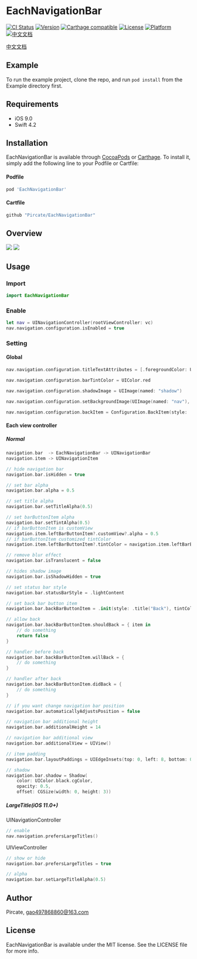 # EachNavigationBar

[![CI Status](http://img.shields.io/travis/Pircate/EachNavigationBar.svg?style=flat)](https://travis-ci.org/Pircate/EachNavigationBar)
[![Version](https://img.shields.io/cocoapods/v/EachNavigationBar.svg?style=flat)](http://cocoapods.org/pods/EachNavigationBar)
[![Carthage compatible](https://img.shields.io/badge/Carthage-compatible-4BC51D.svg?style=flat)](https://github.com/Carthage/Carthage)
[![License](https://img.shields.io/cocoapods/l/EachNavigationBar.svg?style=flat)](http://cocoapods.org/pods/EachNavigationBar)
[![Platform](https://img.shields.io/cocoapods/p/EachNavigationBar.svg?style=flat)](https://cocoapods.org/pods/EachNavigationBar)
[![中文文档](https://woolson.gitee.io/npmer-badge/-007ec6-%E4%B8%AD%E6%96%87%E6%96%87%E6%A1%A3-007ec6-github-ffffff-square-gradient-shadow.svg)](https://github.com/Pircate/EachNavigationBar/blob/master/README_CN.md)

[中文文档](https://github.com/Pircate/EachNavigationBar/blob/master/README_CN.md)

## Example

To run the example project, clone the repo, and run `pod install` from the Example directory first.

## Requirements

* iOS 9.0
* Swift 4.2

## Installation

EachNavigationBar is available through [CocoaPods](http://cocoapods.org) or [Carthage](https://github.com/Carthage/Carthage). To install
it, simply add the following line to your Podfile or Cartfile:

#### Podfile

```ruby
pod 'EachNavigationBar'
```

#### Cartfile
```ruby
github "Pircate/EachNavigationBar"
```

## Overview

![](https://github.com/Pircate/EachNavigationBar/blob/master/demo_new.gif)
![](https://github.com/Pircate/EachNavigationBar/blob/master/demo_push.gif)

## Usage

### Import

``` swift
import EachNavigationBar
```

### Enable

``` swift
let nav = UINavigationController(rootViewController: vc)
nav.navigation.configuration.isEnabled = true
```

### Setting
#### Global

``` swift
nav.navigation.configuration.titleTextAttributes = [.foregroundColor: UIColor.blue]

nav.navigation.configuration.barTintColor = UIColor.red

nav.navigation.configuration.shadowImage = UIImage(named: "shadow")

nav.navigation.configuration.setBackgroundImage(UIImage(named: "nav"), for: .any, barMetrics: .default)

nav.navigation.configuration.backItem = Configuration.BackItem(style: .title("返回"))
```

#### Each view controller
##### Normal

``` swift
navigation.bar  -> EachNavigationBar -> UINavigationBar
navigation.item -> UINavigationItem

// hide navigation bar
navigation.bar.isHidden = true

// set bar alpha
navigation.bar.alpha = 0.5

// set title alpha
navigation.bar.setTitleAlpha(0.5)

// set barButtonItem alpha
navigation.bar.setTintAlpha(0.5)
// if barButtonItem is customView
navigation.item.leftBarButtonItem?.customView?.alpha = 0.5
// if barButtonItem customized tintColor
navigation.item.leftBarButtonItem?.tintColor = navigation.item.leftBarButtonItem?.tintColor?.withAlphaComponent(0.5)

// remove blur effect
navigation.bar.isTranslucent = false

// hides shadow image
navigation.bar.isShadowHidden = true

// set status bar style
navigation.bar.statusBarStyle = .lightContent

// set back bar button item
navigation.bar.backBarButtonItem = .init(style: .title("Back"), tintColor: .red)

// allow back
navigation.bar.backBarButtonItem.shouldBack = { item in
    // do something
    return false
}

// handler before back
navigation.bar.backBarButtonItem.willBack = {
    // do something
}

// handler after back
navigation.bar.backBarButtonItem.didBack = {
    // do something
}

// if you want change navigation bar position
navigation.bar.automaticallyAdjustsPosition = false

// navigation bar additional height
navigation.bar.additionalHeight = 14

// navigation bar additional view
navigation.bar.additionalView = UIView()

// item padding
navigation.bar.layoutPaddings = UIEdgeInsets(top: 0, left: 8, bottom: 0, right: 8)

// shadow
navigation.bar.shadow = Shadow(
    color: UIColor.black.cgColor,
    opacity: 0.5,
    offset: CGSize(width: 0, height: 3))
```

##### LargeTitle(iOS 11.0+)

UINavigationController
``` swift
// enable
nav.navigation.prefersLargeTitles()
```
UIViewController
```swift
// show or hide
navigation.bar.prefersLargeTitles = true

// alpha
navigation.bar.setLargeTitleAlpha(0.5)
```

## Author

Pircate, gao497868860@163.com

## License

EachNavigationBar is available under the MIT license. See the LICENSE file for more info.
